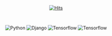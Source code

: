 <div align=center>


[![Hits](https://hits.seeyoufarm.com/api/count/incr/badge.svg?url=https%3A%2F%2Fgithub.com%2FPeterLEEEEEE%2FPeterLEEEEEE&count_bg=%23C47CB3&title_bg=%23555555&icon=tensorflow.svg&icon_color=%23E7E7E7&title=hits&edge_flat=true)](https://hits.seeyoufarm.com)

</div>




<!--
**PeterLEEEEEE/PeterLEEEEEE** is a ✨ _special_ ✨ repository because its `README.md` (this file) appears on your GitHub profile.

Here are some ideas to get you started:

- 🔭 I’m currently working on ...
- 🌱 I’m currently learning ...
- 👯 I’m looking to collaborate on ...
- 🤔 I’m looking for help with ...
- 💬 Ask me about ...
- 📫 How to reach me: ...
- 😄 Pronouns: ...
- ⚡ Fun fact: ...
-->
<div align="center">
  
  <br>

  
<p>
<img alt="Python" src = "https://img.shields.io/badge/Python-FFD43B?style=for-the-badge&logo=python&logoColor=darkgreen"/>
<img alt="Django" src = "https://img.shields.io/badge/Django-092E20?style=for-the-badge&logo=django&logoColor=green"/>
<img alt="Tensorflow" src = "https://img.shields.io/badge/TensorFlow-FF6F00?style=for-the-badge&logo=TensorFlow&logoColor=white"/>
<img alt="Tensorflow" src = "https://img.shields.io/badge/Keras-D00000?style=for-the-badge&logo=Keras&logoColor=white"/>
<!-- <img alt="JavaScript" src ="https://img.shields.io/badge/JavaScript-F7DF1E.svg?&style=for-the-badge&logo=JavaScript&logoColor=black"/>
<img alt="Node.js" src ="https://img.shields.io/badge/Node.js-339933.svg?&style=for-the-badge&logo=Node.js&logoColor=white"/> -->
</p>
